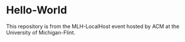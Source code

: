 # Hello-World
This repository is from the MLH-LocalHost event hosted by ACM at the University of Michigan-Flint.
